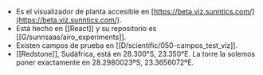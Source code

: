 - Es el visualizador de planta accesible en [https://beta.viz.sunntics.com/](https://beta.viz.sunntics.com/).
- Está hecho en [[React]] y su repositorio es [[G/sunnsaas/airo_experiments]].
- Existen campos de prueba en [[D/scientific/050-campos_test_viz]].
- [[Redstone]], Sudáfrica, está en 28.300°S, 23.350°E. La torre la solemos poner exactamente en 28.2980023ºS, 23.3656072ºE.